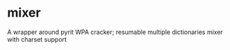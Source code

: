 # mixer
A wrapper around pyrit WPA cracker; resumable multiple dictionaries mixer with charset support
